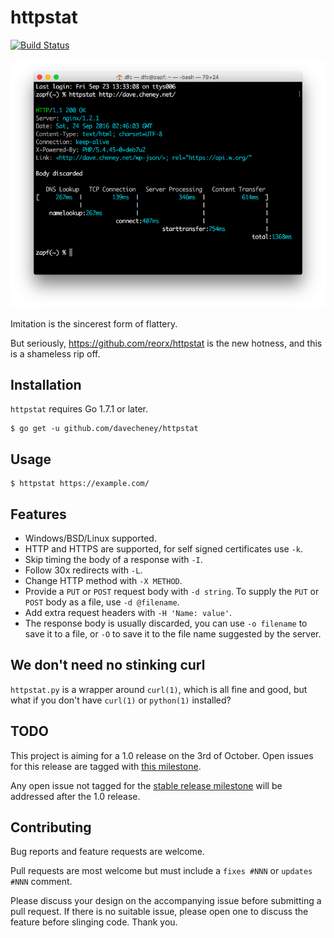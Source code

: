 # httpstat

[![Build Status](https://travis-ci.org/davecheney/httpstat.svg?branch=master)](https://travis-ci.org/davecheney/httpstat)

![Shameless](./screenshot.png)

Imitation is the sincerest form of flattery.

But seriously, https://github.com/reorx/httpstat is the new hotness, and this is a shameless rip off.

## Installation
`httpstat` requires Go 1.7.1 or later.
```
$ go get -u github.com/davecheney/httpstat
```	
## Usage
```
$ httpstat https://example.com/
```
## Features

- Windows/BSD/Linux supported.
- HTTP and HTTPS are supported, for self signed certificates use `-k`.
- Skip timing the body of a response with `-I`.
- Follow 30x redirects with `-L`.
- Change HTTP method with `-X METHOD`.
- Provide a `PUT` or `POST` request body with `-d string`. To supply the `PUT` or `POST` body as a file, use `-d @filename`.
- Add extra request headers with `-H 'Name: value'`.
- The response body is usually discarded, you can use `-o filename` to save it to a file, or `-O` to save it to the file name suggested by the server.

## We don't need no stinking curl

`httpstat.py` is a wrapper around `curl(1)`, which is all fine and good, but what if you don't have `curl(1)` or `python(1)` installed?

## TODO

This project is aiming for a 1.0 release on the 3rd of October. Open issues for this release are tagged with [this milestone](https://github.com/davecheney/httpstat/milestone/1).

Any open issue not tagged for the [stable release milestone](https://github.com/davecheney/httpstat/milestone/1) will be addressed after the 1.0 release.

## Contributing

Bug reports and feature requests are welcome.

Pull requests are most welcome but must include a `fixes #NNN` or `updates #NNN` comment. 

Please discuss your design on the accompanying issue before submitting a pull request. If there is no suitable issue, please open one to discuss the feature before slinging code. Thank you.
